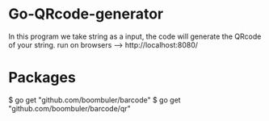 # Go-QRcode-generator
  In this program we take string as a input, the code will generate the QRcode of your string.
  run on browsers --> http://localhost:8080/ 
  
# Packages
$ go get "github.com/boombuler/barcode"
$ go get "github.com/boombuler/barcode/qr"
